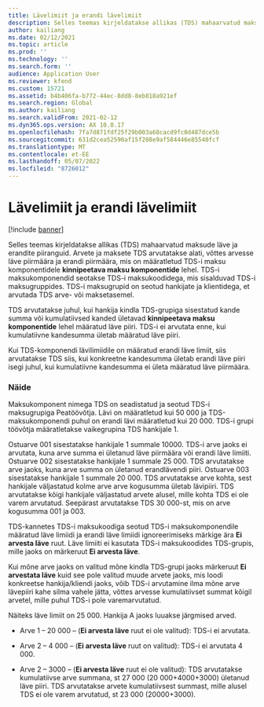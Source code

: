 ```yaml
---
title: Lävelimiit ja erandi lävelimiit
description: Selles teemas kirjeldatakse allikas (TDS) mahaarvatud maksude läve ja erandite piiranguid.
author: kailiang
ms.date: 02/12/2021
ms.topic: article
ms.prod: ''
ms.technology: ''
ms.search.form: ''
audience: Application User
ms.reviewer: kfend
ms.custom: 15721
ms.assetid: b4b406fa-b772-44ec-8dd8-8eb818a921ef
ms.search.region: Global
ms.author: kailiang
ms.search.validFrom: 2021-02-12
ms.dyn365.ops.version: AX 10.0.17
ms.openlocfilehash: 7fa7d871fdf25f29b003a68cacd9fc0d487dce5b
ms.sourcegitcommit: 631d2cea52590af15f208e9af584446e85540fcf
ms.translationtype: MT
ms.contentlocale: et-EE
ms.lasthandoff: 05/07/2022
ms.locfileid: "8726012"
---
```

# <a name="threshold-limit-and-exception-threshold-limit"></a>Lävelimiit ja erandi lävelimiit

[!include [banner](../includes/banner.md)]

Selles teemas kirjeldatakse allikas (TDS) mahaarvatud maksude läve ja erandite piiranguid. Arvete ja maksete TDS arvutatakse alati, võttes arvesse läve piirmäära ja erandi piirmäära, mis on määratletud TDS-i maksu komponentidele **kinnipeetava maksu komponentide** lehel. TDS-i maksukomponendid seotakse TDS-i maksukoodidega, mis sisalduvad TDS-i maksugruppides. TDS-i maksugrupid on seotud hankijate ja klientidega, et arvutada TDS arve- või maksetasemel.

TDS arvutatakse juhul, kui hankija kindla TDS-grupiga sisestatud kande summa või kumulatiivsed kanded ületavad **kinnipeetava maksu komponentide** lehel määratud läve piiri. TDS-i ei arvutata enne, kui kumulatiivne kandesumma ületab määratud läve piiri.

Kui TDS-komponendi lävilimiidile on määratud erandi läve limiit, siis arvutatakse TDS siis, kui konkreetne kandesumma ületab erandi läve piiri isegi juhul, kui kumulatiivne kandesumma ei ületa määratud läve piirmäära.

### <a name="example"></a>Näide
Maksukomponent nimega TDS on seadistatud ja seotud TDS-i maksugrupiga Peatöövõtja. Lävi on määratletud kui 50 000 ja TDS-maksukomponendi puhul on erandi lävi määratletud kui 20 000. TDS-i grupi töövõtja määratletakse vaikegrupina TDS hankijale 1.

Ostuarve 001 sisestatakse hankijale 1 summale 10000. TDS-i arve jaoks ei arvutata, kuna arve summa ei ületanud läve piirmäära või erandi läve limiiti. Ostuarve 002 sisestatakse hankijale 1 summale 25 000. TDS arvutatakse arve jaoks, kuna arve summa on ületanud erandlävendi piiri. Ostuarve 003 sisestatakse hankijale 1 summale 20 000. TDS arvutatakse arve kohta, sest hankijale väljastatud kolme arve arve kogusumma ületab lävipiiri. TDS arvutatakse kõigi hankijale väljastatud arvete alusel, mille kohta TDS ei ole varem arvutatud. Seepärast arvutatakse TDS 30 000-st, mis on arve kogusumma 001 ja 003.

TDS-kannetes TDS-i maksukoodiga seotud TDS-i maksukomponendile määratud läve limiidi ja erandi läve limiidi ignoreerimiseks märkige ära **Ei arvesta läve** ruut. Läve limiiti ei kasutata TDS-i maksukoodides TDS-grupis, mille jaoks on märkeruut **Ei arvesta läve**.

Kui mõne arve jaoks on valitud mõne kindla TDS-grupi jaoks märkeruut **Ei arvestata läve** kuid see pole valitud muude arvete jaoks, mis loodi konkreetse hankija/kliendi jaoks, võib TDS-i arvutamine ilma mõne arve lävepiiri kahe silma vahele jätta, võttes arvesse kumulatiivset summat kõigil arvetel, mille puhul TDS-i pole varemarvutatud.

Näiteks läve limiit on 25 000. Hankija A jaoks luuakse järgmised arved.

- Arve 1 – 20 000 – (**Ei arvesta läve** ruut ei ole valitud): TDS-i ei arvutata.

- Arve 2 – 4 000 – (**Ei arvesta läve** ruut on valitud): TDS-i ei arvutata 4 000.

- Arve 2 – 3000 – (**Ei arvesta läve** ruut ei ole valitud): TDS arvutatakse kumulatiivse arve summana, st 27 000 (20 000+4000+3000) ületanud läve piiri. TDS arvutatakse arvete kumulatiivsest summast, mille alusel TDS ei ole varem arvutatud, st 23 000 (20000+3000).
